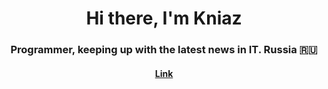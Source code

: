 <h1 align="center">Hi there, I'm <a target="_blank">Kniaz</a> 
<h3 align="center">Programmer, keeping up with the latest news in IT. Russia 🇷🇺</h3>
<h4 align="center"> <a target="blank" href="https://knos77.github.io/createX/"> Link </a> </h4>